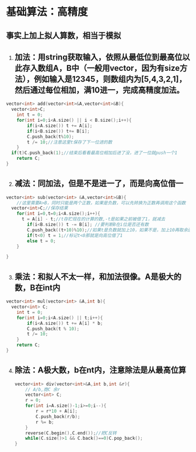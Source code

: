 # 基础算法：高精度

## 事实上加上拟人算数，相当于模拟

1. ## 加法：用string获取输入，依照从最低位到最高位以此存入数组A，B中（一般用vector，因为有size方法），例如输入是12345，则数组内为[5,4,3,2,1]，然后通过每位相加，满10进一，完成高精度加法。

  ``````c++
  vector<int> add(vector<int>&A,vector<int>&B){
  	vector<int>C;
      int t = 0;
      for(int i=0;i<A.size() || i < B.size();i++){
          if(i<A.size()) t += A[i];
          if(i<B.size()) t+= B[i];
          C.push_back(t%10);
          t /= 10;//注意这里t保存了下一位进的数
      }
  	if(t)C.push_back(1);//结束后看看最高位相加后进了没，进了一位就push一个1
      return C;
  }
  ``````

2. ## 减法：同加法，但是不是进一了，而是向高位借一
  ````c++
  vector<int> sub(vector<int> &A,vector<int>&B){
      //这里需要A>B，同时只能是两个正数，如果是负数，可以先转换为正数再调用这个函数
  	vector<int>C;//保存结果
      for(int i=0,t=0;i<A.size();i++){
  		t = A[i] - t;//t存贮现在的计算的数,-t是如果之前被借了1，就减去
          if(i<B.size()) t -= B[i]; //要判断B在i位是否还有数
          C.push_back((t+10)%10);//如果t是负数就加上10，如果不是，加上10再取余还是t
          if(t<0) t = 1;//标记t<0那就是向高位借了1
          else t = 0;
      }
  
  }
  ````

3. ## 乘法：和拟人不太一样，和加法很像。A是极大的数，B在int内

  ``````c++
  vector<int> mul(vector<int> &A,int b){
  	vector<int> C;
      int t = 0;
      for(int i=0;i<A.size() || t;i++){
          if(i<A.size()) t += A[i] * b;
          C.push_back(t % 10);
          t /= 10;
      }
      return C;
  }
  ``````

4. ## 除法：A极大数，b在nt内，注意除法是从最高位算

    ``````c++
    vector<int> div(vector<int>&A,int b,int &r){
    	// A/b,商C 余r
        vector<int> C;
        r = 0;
        for(int i=A.size()-1;i>=0;i--){
    		r = r*10 + A[i];
            C.push_back(r/b);
            r %= b;
        }
        reverse(C.begin(),C.end());//把C反转
        while(C.size()>1 && C.back()==0)C.pop_back();
    }

